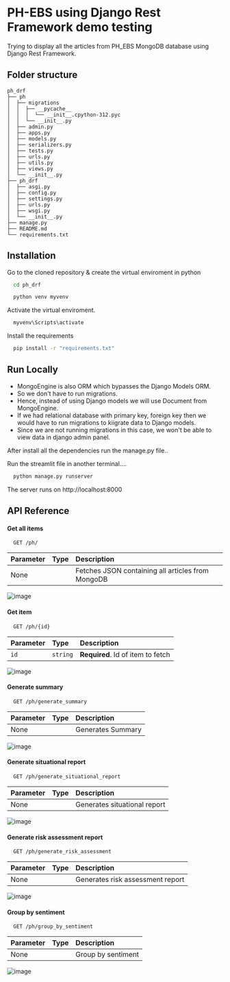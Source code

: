 
# PH-EBS using Django Rest Framework demo testing

Trying to display all the articles from PH_EBS MongoDB database using Django Rest Framework.





## Folder structure
```
ph_drf
├── ph
│  ├── migrations
│  │  ├── __pycache__
│  │  │  └── __init__.cpython-312.pyc
│  │  └── __init__.py
│  ├── admin.py
│  ├── apps.py
│  ├── models.py
│  ├── serializers.py
│  ├── tests.py
│  ├── urls.py
│  ├── utils.py
│  ├── views.py
│  └── __init__.py
├── ph_drf
│  ├── asgi.py
│  ├── config.py
│  ├── settings.py
│  ├── urls.py
│  ├── wsgi.py
│  └── __init__.py
├── manage.py
├── README.md
└── requirements.txt
```
## Installation

Go to the cloned repository & create the virtual enviroment in python
```bash
  cd ph_drf
```

```bash
  python venv myvenv
```

Activate the virtual enviroment.

```bash
  myvenv\Scripts\activate
```

Install the requirements
```bash
  pip install -r "requirements.txt"
```


    
## Run Locally
- MongoEngine is also ORM which bypasses the Django Models ORM.
- So we don't have to run migrations.
- Hence, instead of using Django models we will use Document from MongoEngine.
- If we had relational database with primary key, foreign key then we would have to run migrations to kiigrate data to Django models.
- Since we are not running migrations in this case, we won't be able to view data in django admin panel.

After install all the dependencies run the manage.py file..



Run the streamlit file in another terminal....

```bash
  python manage.py runserver
```
The server runs on http://localhost:8000
## API Reference

#### Get all items

```http
  GET /ph/
```

| Parameter | Type     | Description                |
| :-------- | :------- | :------------------------- |
| None |  | Fetches JSON containing all articles from MongoDB |

![image](https://github.com/user-attachments/assets/7d128843-b15e-4199-a392-67d712b1ab78)


#### Get item

```http
  GET /ph/{id}
```

| Parameter | Type     | Description                       |
| :-------- | :------- | :-------------------------------- |
| `id`      | `string` | **Required**. Id of item to fetch |

![image](https://github.com/user-attachments/assets/138793a6-76fc-4f44-bc4c-01bc5dc4b598)



#### Generate summary
```http
  GET /ph/generate_summary
```

| Parameter | Type     | Description                |
| :-------- | :------- | :------------------------- |
| None |  | Generates Summary |

![image](https://github.com/user-attachments/assets/3c162f63-9762-4da5-8a50-fb45d402c463)


#### Generate situational report
```http
  GET /ph/generate_situational_report
```

| Parameter | Type     | Description                |
| :-------- | :------- | :------------------------- |
| None |  | Generates situational report |

![image](https://github.com/user-attachments/assets/4fdd7f21-ed92-44e7-bf8c-3c3cd0328de1)


#### Generate risk assessment report
```http
  GET /ph/generate_risk_assessment
```
| Parameter | Type     | Description                |
| :-------- | :------- | :------------------------- |
| None |  | Generates risk assessment report |

![image](https://github.com/user-attachments/assets/e083e141-8835-48d3-b7c6-908b466d3942)


#### Group by sentiment
```http
  GET /ph/group_by_sentiment
```
| Parameter | Type     | Description                |
| :-------- | :------- | :------------------------- |
| None |  | Group by sentiment |


![image](https://github.com/user-attachments/assets/f9e3f5ef-e1c4-40c9-8ef2-7d391240cbc2)



